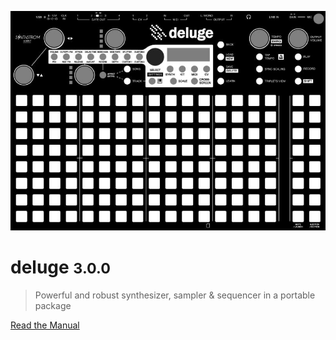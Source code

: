 ![](_images/deluge_top_panel.png)

# deluge <small>3.0.0</small>

> Powerful and robust synthesizer, sampler & sequencer in a portable package

[Read the Manual](#synthstrom-audible-deluge)
